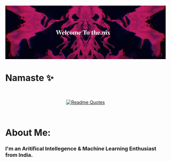[![header](./banner.jpeg)](https://aar.one)
# Namaste ✨
<br>
<div align="center">

[![Readme Quotes](https://quotes-github-readme.vercel.app/api?type=horizontal&theme=dark)](https://github.com/piyushsuthar/github-readme-quotes)
</div>
<br>

# About Me:

### I'm an Aritifical Intellegence & Machine Learning Enthusiast from India.
